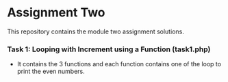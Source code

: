 # Assignment Two

This repository contains the module two assignment solutions.

### Task 1: Looping with Increment using a Function (task1.php)
- It contains the 3 functions and each function contains one of the loop to print the even numbers.